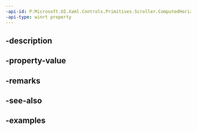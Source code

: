 ```yaml
---
-api-id: P:Microsoft.UI.Xaml.Controls.Primitives.Scroller.ComputedHorizontalScrollMode
-api-type: winrt property
---
```


## -description

## -property-value

## -remarks

## -see-also

## -examples

